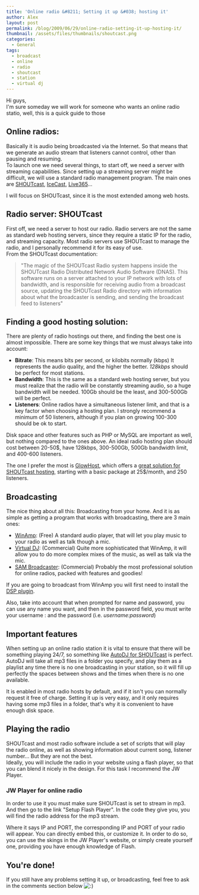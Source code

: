 ```yaml
---
title: 'Online radio &#8211; Setting it up &#038; hosting it'
author: Alex
layout: post
permalink: /blog/2009/06/29/online-radio-setting-it-up-hosting-it/
thumbnail: /assets/files/thumbnails/shoutcast.png
categories:
  - General
tags:
  - broadcast
  - online
  - radio
  - shoutcast
  - station
  - virtual dj
---
```


Hi guys,  
I\'m sure someday we will work for someone who wants an online radio statio, well, this is a quick guide to those

## Online radios:

Basically it is audio being broadcasted via the Internet. So that means that we generate an audio stream that listeners cannot control, other than pausing and resuming.  
To launch one we need several things, to start off, we need a server with streaming capabilities. Since setting up a streaming server might be difficult, we will use a standard radio management program. The main ones are [SHOUTcast][1], [IceCast][2], [Live365][3]...

 [1]: http://www.shoutcast.com/
 [2]: http://www.icecast.org/
 [3]: http://www.live365.com/

I will focus on SHOUTcast, since it is the most extended among web hosts.

## Radio server: SHOUTcast

First off, we need a server to host our radio. Radio servers are not the same as standard web hosting servers, since they require a static IP for the radio, and streaming capacity. Most radio servers use SHOUTcast to manage the radio, and I personally recommend it for its easy of use.  
From the SHOUTcast documentation:

> \"The magic of the SHOUTcast Radio system happens inside the SHOUTcast Radio Distributed Network Audio Software (DNAS). This software runs on a server attached to your IP network with lots of bandwidth, and is responsible for receiving audio from a broadcast source, updating the SHOUTcast Radio directory with information about what the broadcaster is sending, and sending the broadcast feed to listeners\"

## Finding a good hosting solution:

There are plenty of radio hostings out there, and finding the best one is almost impossible. There are some key things that we must always take into account:

*   **Bitrate**: This means bits per second, or kilobits normally (kbps) It represents the audio quality, and the higher the better. *128kbps* should be perfect for most stations.
*   **Bandwidth**: This is the same as a standard web hosting server, but you must realize that the radio will be constantly streaming audio, so a huge bandwidth will be needed. 100Gb should be the least, and 300-500Gb will be perfect.
*   **Listeners**: Online radios have a simultaneous listener limit, and that is a key factor when choosing a hosting plan. I strongly recommend a minimum of 50 listeners, although if you plan on growing 100-300 should be ok to start.

Disk space and other features such as PHP or MySQL are important as well, but nothing compared to the ones above. An ideal radio hosting plan should cost between 20-50$, have 128kbps, 300-500Gb, 500Gb bandwidth limit, and 400-600 listeners.

The one I prefer the most is [GlowHost][4], which offers a [great solution for SHOUTcast hosting][5], starting with a basic package at 25$/month, and 250 listeners.

 [4]: http://glowhost.com/
 [5]: http://glowhost.com/hosting/shoutcast/index.php

## Broadcasting

The nice thing about all this: Broadcasting from your home. And it is as simple as getting a program that works with broadcasting, there are 3 main ones:

*   [WinAmp][6]: (Free) A standard audio player, that will let you play music to your radio as well as talk though a mic.
*   [Virtual DJ][7]: (Commercial) Quite more sophisticated that WinAmp, it will allow you to do more complex mixes of the music, as well as talk via the mic.
*   [SAM Broadcaster][8]: (Commercial) Probably the most professional solution for online radios, packed with features and goodies!

 [6]: http://www.winamp.com/
 [7]: http://www.virtualdj.com/
 [8]: http://www.spacialaudio.com/?page=sam-broadcaster

If you are going to broadcast from WinAmp you will first need to install the [DSP plugin][9].

 [9]: http://yp.shoutcast.com/downloads/shoutcast-dsp-1-9-0-windows.exe

Also, take into account that when prompted for name and password, you can use any name you want, and then in the password field, you must write your username : and the password (i.e. *username:password*)

## Important features

When setting up an online radio station it is vital to ensure that there will be something playing 24/7, so something like [AutoDJ for SHOUTcast][10] is perfect. AutoDJ will take all mp3 files in a folder you specify, and play them as a playlist any time there is no one broadcasting in your station, so it will fill up perfectly the spaces between shows and the times when there is no one available.

 [10]: http://www.wavestreaming.com/servers/auto-dj/

It is enabled in most radio hosts by default, and if it isn\'t you can normally request it free of charge. Setting it up is very easy, and it only requires having some mp3 files in a folder, that\'s why it is convenient to have enough disk space.

## Playing the radio

SHOUTcast and most radio software include a set of scripts that will play the radio online, as well as showing information about current song, listener number... But they are not the best.  
Ideally, you will include the radio in your website using a flash player, so that you can blend it nicely in the design. For this task I recommend the JW Player.

### JW Player for online radio

In order to use it you must make sure SHOUTcast is set to stream in mp3. And then go to the link \"Setup Flash Player\". In the code they give you, you will find the radio address for the mp3 stream.

Where it says IP and PORT, the corresponding IP and PORT of your radio will appear. You can directly embed this, or customize it. In order to do so, you can use the skings in the JW Player\'s website, or simply create yourself one, providing you have enough knowledge of Flash.

## You\'re done!

If you still have any problems setting it up, or broadcasting, feel free to ask in the comments section below ![:)][12] 

 [12]: http://urbanoalvarez.es/blog/wp-includes/images/smilies/icon_smile.gif